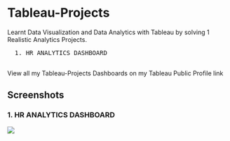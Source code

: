 # Tableau-Projects
Learnt Data Visualization and Data Analytics with Tableau by solving 1 Realistic Analytics Projects.

  <pre>
  1. HR ANALYTICS DASHBOARD           
  </pre>

View all my Tableau-Projects Dashboards on my Tableau Public Profile link 


## Screenshots
### 1. HR ANALYTICS DASHBOARD
<img src="C:\Users\ykosa\Pictures\Screenshots\newimg.png"/>

































































